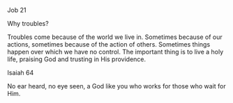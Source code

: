 Job 21

Why troubles?

Troubles come because of the world we live in. Sometimes because of our actions, sometimes because of the action of others. 
Sometimes things happen over which we have no control.
The important thing is to live a holy life, praising God and trusting in His providence.

Isaiah 64

No ear heard, no eye seen, a God like you who works for those who wait for Him.

